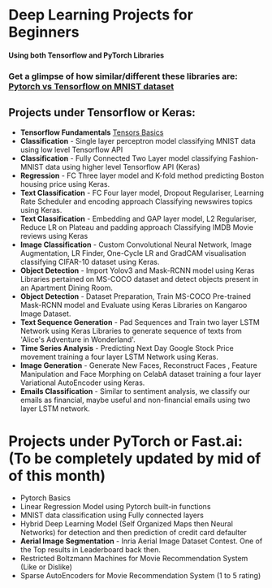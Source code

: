 # Deep Learning Projects for Beginners 
#### Using both Tensorflow and PyTorch Libraries


### Get a glimpse of how similar/different these libraries are: [Pytorch vs Tensorflow on MNIST dataset](https://github.com/ZohebAbai/Deep-Learning-Projects/blob/master/Pytorch_vs_Tensorflow.ipynb)


## Projects under Tensorflow or Keras:

* **Tensorflow Fundamentals** [Tensors Basics](https://github.com/ZohebAbai/Deep-Learning-Projects/blob/master/Tensorflow_Keras/00_Tensorflow_Fundamentals.ipynb)
* **Classification** - Single layer perceptron model classifying MNIST data using low level Tensorflow API
* **Classification** - Fully Connected Two Layer model classifying Fashion-MNIST data using higher level Tensorflow API (Keras)
* **Regression** - FC Three layer model and K-fold method predicting Boston housing price using Keras.
* **Text Classification** - FC Four layer model, Dropout Regulariser, Learning Rate Scheduler and encoding approach Classifying newswires topics using Keras.
* **Text Classification** - Embedding and GAP layer model, L2  Regulariser, Reduce LR on Plateau and padding approach Classifying IMDB Movie reviews using Keras
* **Image Classification** - Custom Convolutional Neural Network, Image Augmentation, LR Finder, One-Cycle LR and GradCAM visualisation  classifying CIFAR-10 dataset using Keras.
* **Object Detection** - Import Yolov3 and Mask-RCNN model using Keras Libraries pertained on MS-COCO dataset and detect objects present in an Apartment Dining Room.
* **Object Detection** - Dataset Preparation, Train MS-COCO Pre-trained Mask-RCNN model and Evaluate using Keras Libraries on Kangaroo Image Dataset.
* **Text Sequence Generation** - Pad Sequences and Train two layer LSTM Network using Keras Libraries to generate sequence of texts from 'Alice's Adventure in Wonderland'.
* **Time Series Analysis** - Predicting Next Day Google Stock Price movement training a four layer LSTM Network using Keras.
* **Image Generation** - Generate New Faces, Reconstruct Faces , Feature Manipulation and Face Morphing on CelabA dataset training a four layer Variational AutoEncoder using Keras.
* **Emails Classification** - Similar to sentiment analysis, we classify our emails as financial, maybe useful and non-financial emails using two layer LSTM network.

# Projects under PyTorch or Fast.ai: (To be completely updated by mid of of this month)
* Pytorch Basics
* Linear Regression Model using Pytorch built-in functions
* MNIST data classification using Fully connected layers
* Hybrid Deep Learning Model (Self Organized Maps then Neural Networks) for detection and then prediction of credit card defaulter
* **Aerial Image Segmentation** - Inria Aerial Image Dataset Contest. One of the Top results in Leaderboard back then.
* Restricted Boltzmann Machines for Movie Recommendation System (Like or Dislike)
* Sparse AutoEncoders for Movie Recommendation System (1 to 5 rating)
